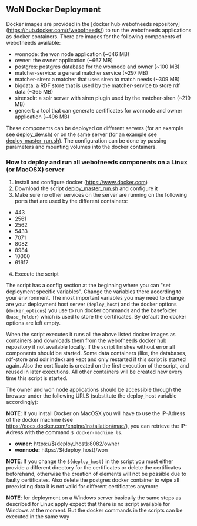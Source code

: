 ## WoN Docker Deployment

Docker images are provided in the [docker hub webofneeds repository] (https://hub.docker.com/r/webofneeds/) to run
the webofneeds applications as docker containers. There are images for the following components of webofneeds available:

* wonnode: the won node application (~646 MB)
* owner: the owner application (~667 MB)
* postgres: postgres database for the wonnode and owner (~100 MB)
* matcher-service: a general matcher service (~297 MB)
* matcher-siren: a matcher that uses siren to match needs (~309 MB)
* bigdata: a RDF store that is used by the matcher-service to store rdf data (~365 MB)
* sirensolr: a solr server with siren plugin used by the matcher-siren (~219 MB)
* gencert: a tool that can generate certificates for wonnode and owner application (~496 MB)

These components can be deployed on different servers (for an example see [deploy_dev.sh](deploy_dev.sh)) or on the
same server (for an example see [deploy_master_run.sh](deploy_master_run.sh)). The configuration can be done by
passing parameters and mounting volumes into the docker containers.

### How to deploy and run all webofneeds components on a Linux (or MacOSX) server

1. Install and configure docker (https://www.docker.com)
2. Download the script [deploy_master_run.sh](deploy_master_run.sh) and configure it
3. Make sure no other services on the server are running on the following ports that are used by the different
containers: 
 * 443
 * 2561
 * 2562
 * 5433
 * 7071
 * 8082
 * 8984
 * 10000
 * 61617

4. Execute the script

The script has a config section at the beginning where you can "set deployment specific variables". Change the
variables there according to your environment. The most important variables you may need to change are your deployment
host server (`deploy_host`) and the docker options (`docker_options`) you use to run docker commands and the basefolder
(`base_folder`) which is used to store the certificates. By default the docker options are left empty.

When the script executes it runs all the above listed docker images as containers and downloads them from the
webofneeds docker hub repository if not available locally. If the script finishes without error all components
should be started. Some data containers (like, the databases, rdf-store and solr index) are kept and only
restarted if this script is started again. Also the certificate is created on the first execution of the script, and
reused in later executions. All other containers will be created new every time this script is started.

The owner and won node applications should be accessible through the browser under the following URLS (substitute the
 deploy_host variable accordingly):

**NOTE**: If you install Docker on MacOSX you will have to use the IP-Adress of the docker machine (see https://docs.docker.com/engine/installation/mac/), you can retrieve the IP-Adress with the command `$ docker-machine ls`.

* **owner:** https://${deploy_host}:8082/owner
* **wonnode:** https://${deploy_host}/won

**NOTE**: If you change the `${deploy_host}` in the script you must either provide a different directory for the certificates or delete the certificates beforehand, otherwise the creation of elements will not be possible due to faulty certificates. Also delete the postgres docker container to wipe all preexisting data it is not valid for different certificates anymore.

**NOTE**: for deployment on a Windows server basically the same steps as described for Linux apply expect that there is
no script available for Windows at the moment. But the docker commands in the scripts can be executed in the same way






